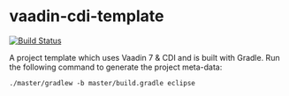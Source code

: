 vaadin-cdi-template
====

[![Build Status](https://travis-ci.org/ubreu/vaadin-cdi-template.png?branch=master)](https://travis-ci.org/ubreu/vaadin-cdi-template)

A project template which uses Vaadin 7 & CDI and is built with Gradle.
Run the following command to generate the project meta-data:

    ./master/gradlew -b master/build.gradle eclipse

